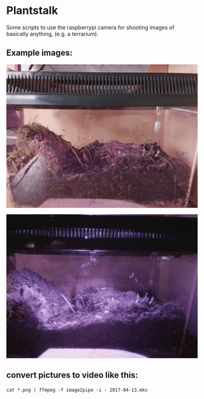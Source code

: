 
# Plantstalk

Some scripts to use the raspberrypi camera for shooting images of basically anything, (e.g. a terrarium).

## Example images:

![At daytime](example_images/daytime.png "At daytime")


![At night](example_images/nighttime.png "At night")

## convert pictures to video like this:
```
cat *.png | ffmpeg -f image2pipe -i - 2017-04-13.mkv
```

